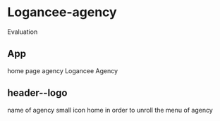 # Logancee-agency
Evaluation 

## App
 home page agency Logancee Agency

## header--logo
  name of agency 
  small icon home in order to unroll the menu of agency